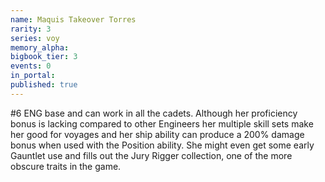 ```yaml
---
name: Maquis Takeover Torres
rarity: 3
series: voy
memory_alpha:
bigbook_tier: 3
events: 0
in_portal:
published: true
---
```


#6 ENG base and can work in all the cadets. Although her proficiency bonus is lacking compared to other Engineers her multiple skill sets make her good for voyages and her ship ability can produce a 200% damage bonus when used with the Position ability. She might even get some early Gauntlet use and fills out the Jury Rigger collection, one of the more obscure traits in the game.
